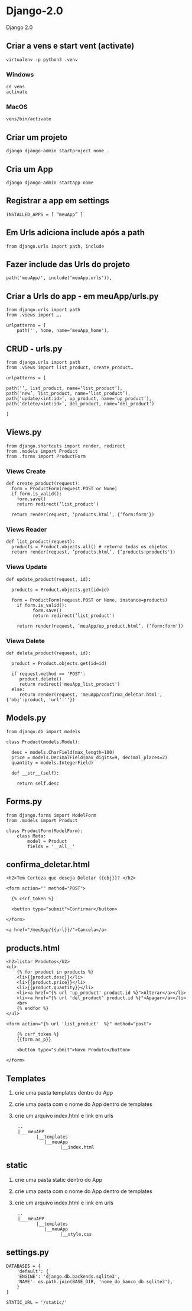 # Django-2.0

Django 2.0

##  Criar a vens e start vent (activate)

    virtualenv -p python3 .venv

### Windows

    cd vens
    activate

### MacOS

    vens/bin/activate

## Criar um projeto

    django django-admin startproject nome .

## Cria um App

    django django-admin startapp nome

##  Registrar a app em settings

    INSTALLED_APPS = [ “meuApp” ]

##  Em Urls adiciona include após a path

    from django.urls import path, include

##  Fazer include das Urls do projeto

    path(‘meuApp/', include(‘meuApp.urls')),

## Criar a Urls do app - em meuApp/urls.py

    from django.urls import path
    from .views import ….

    urlpatterns = [
        path('', home, name=‘meuApp_home'),

## CRUD - urls.py

    from django.urls import path
    from .views import list_product, create_product…

    urlpatterns = [

    path(‘’, list_product, name=‘list_product’),
    path(’new’, list_product, name=‘list_product’),
    path(‘update/<int:id>’, up_product, name=‘up_product’),
    path(‘delete/<int:id>’, del_product, name=‘del_product’)

    ]

## Views.py

    from django.shortcuts import render, redirect
    from .models import Product
    from .forms import ProductForm

###  Views Create

    def create_product(request):
      form = ProductForm(request.POST or None)
      if form.is_valid():
        form.save()
        return redirect(‘list_product')

      return render(request, ‘products.html’, {‘form:form'})


### Views Reader

    def list_product(request):
      products = Product.objects.all() # retorna todas os objetos
      return render(request, ‘products.html’, {‘products:products'})
	
### Views Update

    def update_product(request, id):

      products = Product.objects.get(id=id)

      form = ProductForm(request.POST or None, instance=products)
        if form.is_valid():
              form.save()
              return redirect(‘list_product')

        return render(request, ‘meuApp/up_product.html’, {‘form:form'})

### Views Delete

    def deleta_product(request, id):

      product = Product.objects.get(id=id)

      if request.method == 'POST':
         product.delete()
         return redirect('meuApp_list_product')
      else:
         return render(request, 'meuApp/confirma_deletar.html', {'obj':product, 'url':''})


## Models.py

    from django.db import models

    class Product(models.Model):
    
      desc = models.CharField(max_length=100)
      price = models.DecimalField(max_digits=9, decimal_places=2)
      quantity = models.IntegerField)

      def __str__(self):

        return self.desc

## Forms.py

    from django.forms import ModelForm
    from .models import Product

    class ProductForm(ModelForm):
        class Meta:
            model = Product
            fields = '__all__'
          
## confirma_deletar.html

    <h2>Tem Certeza que deseja Deletar {{obj}}? </h2>

    <form action="" method="POST">

      {% csrf_token %}

      <button type="submit">Confirmar</button>

    </form>

    <a href="/meuApp/{{url}}/">Cancela</a>
    
 ## products.html
 
	<h2>listar Produtos</h2>
	<ul>
		{% for product in products %}
		<li>{{product.desc}}</li>
		<li>{{product.price}}</li>
		<li>{{product.quantity}}</li>
		<li><a href="{% url 'up_product' product.id %}">Alterar</a></li>
		<li><a href="{% url 'del_product' product.id %}">Apagar</a></li>
		<br>
		{% endfor %}
	</ul>

	<form action="{% url 'list_product'  %}" method="post">

		{% csrf_token %}
		{{form.as_p}}

		<button type="submit">Novo Produto</button>

	</form>
	
## Templates

1) crie uma pasta templates dentro do App
2) crie uma pasta com o nome do App dentro de templates
3) crie um arquivo index.html e link em urls

		..
		|___meuAPP
		       |__templates
			      |__meuApp
			            |__index.html	
	   
## static

1) crie uma pasta static dentro do App
2) crie uma pasta com o nome do App dentro de templates
3) crie um arquivo index.html e link em urls

		..
		|___meuAPP
		       |__templates
			      |__meuApp
			            |__style.css		
	     
## settings.py
	
	DATABASES = {
	    'default': {
		'ENGINE': 'django.db.backends.sqlite3',
		'NAME': os.path.join(BASE_DIR, 'nome_do_banco_db.sqlite3'),
	    }
	}

	STATIC_URL = '/static/'
	

